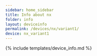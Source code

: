 ```yaml
---
sidebar: home_sidebar
title: Info about nx
folder: info
layout: deviceinfo
permalink: /devices/nx/variant1/
device: nx_variant1
---
```

{% include templates/device_info.md %}
